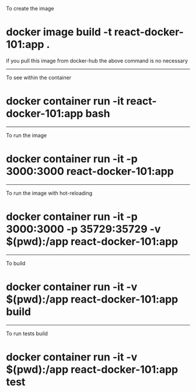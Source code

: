 To create the image

# docker image build -t react-docker-101:app .

if you pull this image from docker-hub the above command is no necessary

---

To see within the container

# docker container run -it react-docker-101:app bash

---

To run the image

# docker container run -it -p 3000:3000 react-docker-101:app

---

To run the image with hot-reloading

# docker container run -it -p 3000:3000 -p 35729:35729 -v \$(pwd):/app react-docker-101:app

---

To build

# docker container run -it -v \$(pwd):/app react-docker-101:app build

---

To run tests build

# docker container run -it -v \$(pwd):/app react-docker-101:app test
